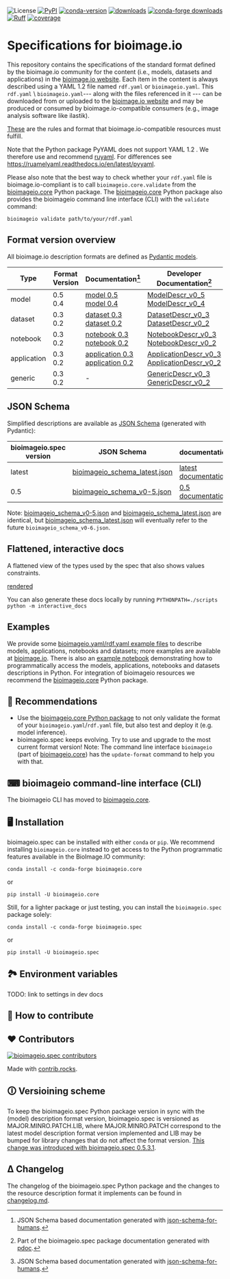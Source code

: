 ![License](https://img.shields.io/github/license/bioimage-io/spec-bioimage-io.svg)
[![PyPI](https://img.shields.io/pypi/v/bioimageio-spec.svg?style=popout)](https://pypi.org/project/bioimageio.spec/)
[![conda-version](https://anaconda.org/conda-forge/bioimageio.spec/badges/version.svg)](https://anaconda.org/conda-forge/bioimageio.spec/)
[![downloads](https://static.pepy.tech/badge/bioimageio.spec)](https://pepy.tech/project/bioimageio.spec)
[![conda-forge downloads](https://img.shields.io/conda/dn/conda-forge/bioimageio.spec.svg?label=conda-forge)](https://anaconda.org/conda-forge/bioimageio.spec/)
[![Ruff](https://img.shields.io/endpoint?url=https://raw.githubusercontent.com/astral-sh/ruff/main/assets/badge/v2.json)](https://github.com/astral-sh/ruff)
[![coverage](https://bioimage-io.github.io/spec-bioimage-io/coverage/coverage-badge.svg)](https://bioimage-io.github.io/spec-bioimage-io/coverage/index.html)

# Specifications for bioimage.io

This repository contains the specifications of the standard format defined by the bioimage.io community for the content (i.e., models, datasets and applications) in the [bioimage.io website](https://bioimage.io).
Each item in the content is always described using a YAML 1.2 file named `rdf.yaml` or `bioimageio.yaml`.
This `rdf.yaml` \ `bioimageio.yaml`--- along with the files referenced in it --- can be downloaded from or uploaded to the [bioimage.io website](https://bioimage.io) and may be produced or consumed by bioimage.io-compatible consumers (e.g., image analysis software like ilastik).

[These](https://github.com/bioimage-io/spec-bioimage-io?tab=readme-ov-file#format-version-overview) are the rules and format that bioimage.io-compatible resources must fulfill.

Note that the Python package PyYAML does not support YAML 1.2 .
We therefore use and recommend [ruyaml](https://ruyaml.readthedocs.io/en/latest/).
For differences see <https://ruamelyaml.readthedocs.io/en/latest/pyyaml>.

Please also note that the best way to check whether your `rdf.yaml` file is bioimage.io-compliant is to call `bioimageio.core.validate` from the [bioimageio.core](https://github.com/bioimage-io/core-bioimage-io-python) Python package.
The [bioimageio.core](https://github.com/bioimage-io/core-bioimage-io-python) Python package also provides the bioimageio command line interface (CLI) with the `validate` command:

```terminal
bioimageio validate path/to/your/rdf.yaml
```

## Format version overview

All bioimage.io description formats are defined as [Pydantic models](https://docs.pydantic.dev/latest/).

| Type | Format Version | Documentation[^1] | Developer Documentation[^2] |
| --- | --- | --- | --- |
| model | 0.5 </br> 0.4 | [model 0.5](https://bioimage-io.github.io/spec-bioimage-io/bioimageio_schema_latest/index.html#oneOf_i2_oneOf_i1) </br> [model 0.4](https://bioimage-io.github.io/spec-bioimage-io/bioimageio_schema_latest/index.html#oneOf_i2_oneOf_i0) | [ModelDescr_v0_5](https://bioimage-io.github.io/spec-bioimage-io/bioimageio/spec/model/v0_5.html#ModelDescr) </br> [ModelDescr_v0_4](https://bioimage-io.github.io/spec-bioimage-io/bioimageio/spec/model/v0_4.html#ModelDescr) |
| dataset | 0.3 </br> 0.2 | [dataset 0.3](https://bioimage-io.github.io/spec-bioimage-io/bioimageio_schema_latest/index.html#oneOf_i1_oneOf_i1) </br> [dataset 0.2](https://bioimage-io.github.io/spec-bioimage-io/bioimageio_schema_latest/index.html#oneOf_i1_oneOf_i0) | [DatasetDescr_v0_3](https://bioimage-io.github.io/spec-bioimage-io/bioimageio/spec/dataset/v0_3.html#DatasetDescr) </br> [DatasetDescr_v0_2](https://bioimage-io.github.io/spec-bioimage-io/bioimageio/spec/dataset/v0_2.html#DatasetDescr) |
| notebook | 0.3 </br> 0.2 | [notebook 0.3](https://bioimage-io.github.io/spec-bioimage-io/bioimageio_schema_latest/index.html#oneOf_i3_oneOf_i1) </br> [notebook 0.2](https://bioimage-io.github.io/spec-bioimage-io/bioimageio_schema_latest/index.html#oneOf_i3_oneOf_i0) | [NotebookDescr_v0_3](https://bioimage-io.github.io/spec-bioimage-io/bioimageio/spec/notebook/v0_3.html#NotebookDescr) </br> [NotebookDescr_v0_2](https://bioimage-io.github.io/spec-bioimage-io/bioimageio/spec/notebook/v0_2.html#NotebookDescr) |
| application | 0.3 </br> 0.2 | [application 0.3](https://bioimage-io.github.io/spec-bioimage-io/bioimageio_schema_latest/index.html#oneOf_i0_oneOf_i1) </br> [application 0.2](https://bioimage-io.github.io/spec-bioimage-io/bioimageio_schema_latest/index.html#oneOf_i0_oneOf_i0) | [ApplicationDescr_v0_3](https://bioimage-io.github.io/spec-bioimage-io/bioimageio/spec/application/v0_3.html#ApplicationDescr) </br> [ApplicationDescr_v0_2](https://bioimage-io.github.io/spec-bioimage-io/bioimageio/spec/application/v0_2.html#ApplicationDescr) |
| generic | 0.3 </br> 0.2 | - | [GenericDescr_v0_3](https://bioimage-io.github.io/spec-bioimage-io/bioimageio/spec/generic/v0_3.html#GenericDescr) </br> [GenericDescr_v0_2](https://bioimage-io.github.io/spec-bioimage-io/bioimageio/spec/generic/v0_2.html#GenericDescr) |

[^1]: JSON Schema based documentation generated with [json-schema-for-humans](https://coveooss.github.io/json-schema-for-humans/).
[^2]: Part of the bioimageio.spec package documentation generated with [pdoc](https://pdoc.dev/).

## JSON Schema

Simplified descriptions are available as [JSON Schema](https://json-schema.org/) (generated with Pydantic):

| bioimageio.spec version | JSON Schema | documentation[^1] |
| --- | --- | --- |
| latest | [bioimageio_schema_latest.json](https://github.com/bioimage-io/spec-bioimage-io/blob/gh-pages/bioimageio_schema_latest.json) | [latest documentation](https://bioimage-io.github.io/spec-bioimage-io/bioimageio_schema_latest/index.html) |
| 0.5 | [bioimageio_schema_v0-5.json](https://github.com/bioimage-io/spec-bioimage-io/blob/gh-pages/bioimageio_schema_v0-5.json) | [0.5 documentation](https://bioimage-io.github.io/spec-bioimage-io/bioimageio_schema_v0-5/index.html) |

Note: [bioimageio_schema_v0-5.json](https://github.com/bioimage-io/spec-bioimage-io/blob/gh-pages/bioimageio_schema_v0-5.json) and  [bioimageio_schema_latest.json](https://github.com/bioimage-io/spec-bioimage-io/blob/gh-pages/bioimageio_schema_latest.json) are identical, but  [bioimageio_schema_latest.json](https://github.com/bioimage-io/spec-bioimage-io/blob/gh-pages/bioimageio_schema_latest.json) will eventually refer to the future `bioimageio_schema_v0-6.json`.

## Flattened, interactive docs

A flattened view of the types used by the spec that also shows values constraints.

[rendered](https://bioimage-io.github.io/spec-bioimage-io/interactive_docs_v0-5.html)

You can also generate these docs locally by running `PYTHONPATH=./scripts python -m interactive_docs`

## Examples

We provide some [bioimageio.yaml/rdf.yaml example files](https://github.com/bioimage-io/spec-bioimage-io/blob/main/example_descriptions/) to describe models, applications, notebooks and datasets; more examples are available at [bioimage.io](https://bioimage.io).
There is also an [example notebook](https://github.com/bioimage-io/spec-bioimage-io/blob/main/example/load_model_and_create_your_own.ipynb) demonstrating how to programmatically access the models, applications, notebooks and datasets descriptions in Python.
For integration of bioimageio resources we recommend the [bioimageio.core](https://github.com/bioimage-io/core-bioimage-io-python) Python package.

## 💁 Recommendations

* Use the [bioimageio.core Python package](https://github.com/bioimage-io/core-bioimage-io-python) to not only validate the format of your `bioimageio.yaml`/`rdf.yaml` file, but also test and deploy it (e.g. model inference).
* bioimageio.spec keeps evolving. Try to use and upgrade to the most current format version!
  Note: The command line interface `bioimageio` (part of [bioimageio.core](https://github.com/bioimage-io/core-bioimage-io-python)) has the `update-format` command to help you with that.

## ⌨ bioimageio command-line interface (CLI)

The bioimageio CLI has moved to [bioimageio.core](https://github.com/bioimage-io/core-bioimage-io-python).

## 🖥 Installation

bioimageio.spec can be installed with either `conda` or `pip`.
We recommend installing `bioimageio.core` instead to get access to the Python programmatic features available in the BioImage.IO community:

```console
conda install -c conda-forge bioimageio.core
```

or

```console
pip install -U bioimageio.core
```

Still, for a lighter package or just testing, you can install the `bioimageio.spec` package solely:

```console
conda install -c conda-forge bioimageio.spec
```

or

```console
pip install -U bioimageio.spec
```

## 🏞 Environment variables

TODO: link to settings in dev docs

## 🤝 How to contribute

## ♥ Contributors

<a href="https://github.com/bioimage-io/spec-bioimage-io/graphs/contributors">
  <img alt="bioimageio.spec contributors" src="https://contrib.rocks/image?repo=bioimage-io/spec-bioimage-io" />
</a>

Made with [contrib.rocks](https://contrib.rocks).

## 🛈 Versioining scheme

To keep the bioimageio.spec Python package version in sync with the (model) description format version, bioimageio.spec is versioned as MAJOR.MINRO.PATCH.LIB, where MAJOR.MINRO.PATCH correspond to the latest model description format version implemented and LIB may be bumped for library changes that do not affect the format version.
[This change was introduced with bioimageio.spec 0.5.3.1](changelog.md#bioimageiospec-0531).

## Δ Changelog

The changelog of the bioimageio.spec Python package and the changes to the resource description format it implements can be found in [changelog.md](https://github.com/bioimage-io/spec-bioimage-io/blob/main/changelog.md).
